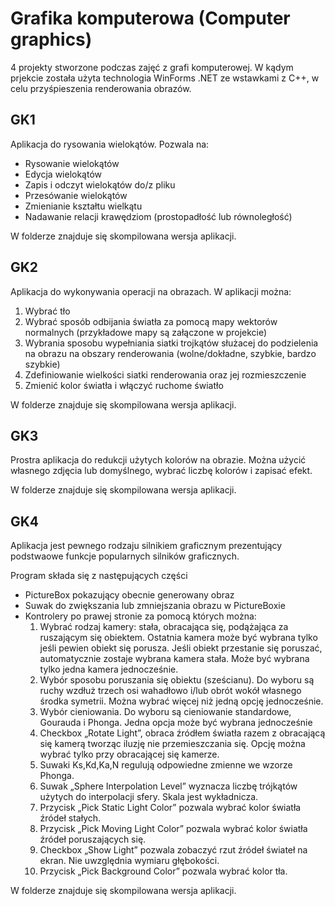 # Grafika komputerowa (Computer graphics)
4 projekty stworzone podczas zajęć z grafi komputerowej.
W kądym prjekcie została użyta technologia WinForms .NET ze wstawkami z C++, w celu przyśpieszenia renderowania obrazów. 

## GK1
Aplikacja do rysowania wielokątów. Pozwala na:
* Rysowanie wielokątów
* Edycja wielokątów
* Zapis i odczyt wielokątów do/z pliku
* Przesówanie wielokątów
* Zmienianie kształtu wielkątu
* Nadawanie relacji krawędziom (prostopadłość lub równoległość)

W folderze znajduje się skompilowana wersja aplikacji. 

## GK2
Aplikacja do wykonywania operacji na obrazach. W aplikacji można:
1. Wybrać tło
2. Wybrać sposób odbijania światła za pomocą mapy wektorów normalnych (przykładowe mapy są załączone w projekcie)
3. Wybrania sposobu wypełniania siatki trojkątów służacej do podzielenia na obrazu na obszary renderowania (wolne/dokładne, szybkie, bardzo szybkie) 
3. Zdefiniowanie wielkości siatki renderowania oraz jej rozmieszczenie
4. Zmienić kolor światła i włączyć ruchome światło

W folderze znajduje się skompilowana wersja aplikacji. 

## GK3
Prostra aplikacja do redukcji użytych kolorów na obrazie. Można użycić własnego zdjęcia lub domyślnego, wybrać liczbę kolorów i zapisać efekt.

W folderze znajduje się skompilowana wersja aplikacji.

## GK4
Aplikacja jest pewnego rodzaju silnikiem graficznym prezentujący podstwaowe funkcje popularnych silników graficznych.

Program składa się z następujących części
* PictureBox pokazujący obecnie generowany obraz
* Suwak do zwiększania lub zmniejszania obrazu w PictureBoxie
* Kontrolery po prawej stronie za pomocą których można:
    1.  Wybrać rodzaj kamery: stała, obracająca się, podążająca za ruszającym się obiektem. 
    Ostatnia kamera może być wybrana tylko
    jeśli pewien obiekt się porusza. Jeśli obiekt przestanie się poruszać,
    automatycznie zostaje wybrana kamera stała. Może być wybrana
    tylko jedna kamera jednocześnie.
    2. Wybór sposobu poruszania się obiektu (sześcianu). Do wyboru są
    ruchy wzdłuż trzech osi wahadłowo i/lub obrót wokół własnego
    środka symetrii. Można wybrać więcej niż jedną opcję jednocześnie.
    3. Wybór cieniowania. Do wyboru są cieniowanie standardowe,
    Gourauda i Phonga. Jedna opcja może być wybrana jednocześnie
    4. Checkbox „Rotate Light”, obraca źródłem światła razem z obracającą
    się kamerą tworząc iluzję nie przemieszczania się. Opcję można
    wybrać tylko przy obracającej się kamerze.
    5. Suwaki Ks,Kd,Ka,N regulują odpowiedne zmienne we wzorze Phonga.
    6. Suwak „Sphere Interpolation Level” wyznacza liczbę trójkątów
    użytych do interpolacji sfery. Skala jest wykładnicza.
    7. Przycisk „Pick Static Light Color” pozwala wybrać kolor światła źródeł
    stałych.
    8. Przycisk „Pick Moving Light Color” pozwala wybrać kolor światła
    źródeł poruszających się.
    9. Checkbox „Show Light” pozwala zobaczyć rzut źródeł świateł na
    ekran. Nie uwzględnia wymiaru głębokości.
    10. Przycisk „Pick Background Color” pozwala wybrać kolor tła.

W folderze znajduje się skompilowana wersja aplikacji.